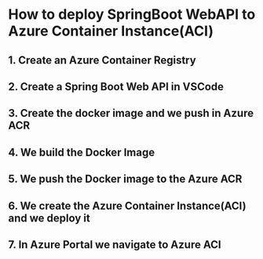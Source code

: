 # How to deploy SpringBoot WebAPI to Azure Container Instance(ACI)

## 1. Create an Azure Container Registry


## 2. Create a Spring Boot Web API in VSCode


## 3. Create the docker image and we push in Azure ACR


## 4. We build the Docker Image


## 5. We push the Docker image to the Azure ACR
  

## 6. We create the Azure Container Instance(ACI) and we deploy it



## 7. In Azure Portal we navigate to Azure ACI


